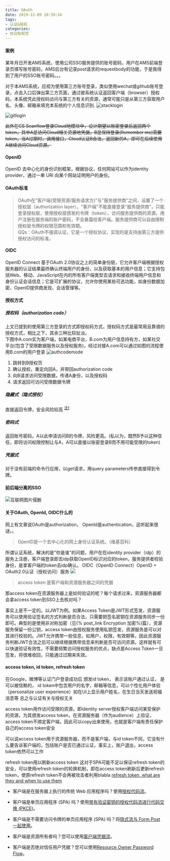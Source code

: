 ```yaml
---
title: OAuth
date: 2019-12-09 10:39:14
tags:
- 认证&授权
categories: 
- 协议和规范
---
```

#### 案例

某年月日开发AMS系统，使用公司SSO服务提供的账号密码，用户在AMS前端登录页填写账号密码，AMS后台有记录post请求的requestbody的功能，于是我得到了用户的SSO账号密码。。。

对于本AMS系统，应视为使用第三方账号登录，类似使用wechat或github账号登录，点击入口后弹出第三方页面，通过彼系统认证返回客户端（browser）授权码，本系统凭此授权码访问与第三方有关的资源，通常可能只是从第三方获取用户名、头像、邮箱来填充本系统的个人信息识别.
![stacklogin](https://tvax1.sinaimg.cn/large/a60edd42gy1g9twfy9pmzj20ud0l8ab4.jpg)

![gitlogin](https://tvax1.sinaimg.cn/large/a60edd42gy1g9twgcmpxij20ue0l775l.jpg)

<del>此外在CS Scanflow登录Cloud地模块中，设计期望以账密登录后返回两个token，其中A是访问Cloud相关资源地凭据，B是保持登录(Remember me)需要token，当A过期时，调用接口，Cloud认证B合法，返回新的A，即可在后续使用A继续访问Cloud资源。</del>

#### OpenID
OpenID 去中心化的身份识别框架，根据协议，任何网站可以作为identity provider，通过一串 URI 向某个网站证明用户的身份。
#### OAuth标准
> OAuth在"客户端(受限资源/服务请求方)"与"服务提供商"之间，设置了一个授权层（authorization layer）。"客户端"不能直接登录"服务提供商"，只能登录授权层，使用授权层颁发的令牌（token），访问服务提供商的资源。用户注册在服务端的账户密码，不会暴露给客户端。服务提供商可以自由限制授权层令牌的权限范围和有效期。<br>
QQs：OAuth不强调认证，它是一个授权协议，实现的是支持由第三方提供授权访问的标准。
#### OIDC
OpenID Connect 基于OAuth 2.0协议之上的简单身份层，它允许客户端根据授权服务器的认证结果最终确认终端用户的身份，以及获取基本的用户信息；它支持包括Web、移动、JavaScript在内的所有客户端类型去请求和接收终端用户信息和身份认证会话信息；它是可扩展的协议，允许你使用某些可选功能，如身份数据加密、OpenID提供商发现、会话管理等。
#### 授权方式
##### 授权码（authorization code）
上文已提到的使用第三方登录的方式即授权码方式，授权码方式是最常用且靠谱的授权方式，相比之下，其余三种比较扯淡。<br>
下图中A.com实为客户端，如某电商平台，B.com为用户信息持有方，如某社交平台(包含了受限数据服务以及授权服务)，经过对接A.com可以通过如图的流程使用B.com的用户登录
![authcodemode](https://tvax4.sinaimg.cn/large/a60edd42gy1g9twsgu7ksj20m80cijrk.jpg)
1. 跳转到B授权页
2. 确认授权，重定向回A，并带回authorization code
3. 向B请求访问受限数据，传递A身份，以及授权码
4. 请求返回可访问受限数据令牌
##### 隐藏式（隐式授权）
直接返回令牌，安全风险较高 <sup>[注1](http://www.ruanyifeng.com/blog/2019/04/oauth-grant-types.html)</sup>
##### 密码式
返回账号密码，A以此申请访问B的令牌，风险更高。(私以为，既然B予以这种信任，即将访问权限控制让与A，A可以直接以账密登录B而不用可能受限的token)
##### 凭据式
对于没有前端的命令行应用，以get请求，用query parameters传参直接得到令牌。
#### 前后端分离的SSO
![互联网图片侵删](https://tvax3.sinaimg.cn/large/a60edd42gy1ggrgt64oe1j20p60mywgl.jpg)
#### 关于OAuth, OpenId, OIDC什么的
网上有文章说OAuth是authorization， OpenId是authentication，这听起来很谜。。
> OpenID是一个去中心化的网上身份认证系统。（维基百科）

所谓认证系统，解决的是"你是谁"的问题，用户在在identity provider（idp）的服务上注册，客户端登录即去idp获取OpenID标识对应的token，服务提供者校验身份，是拿客户端的token去idp确认。
OIDC（OpenID Connect）OpenID + OAuth2.0认证（授权访问）服务
![](https://tvax3.sinaimg.cn/large/a60edd42gy1gh5i7z0q6bj20e808jwfe.jpg)

> access token 是客户端和资源服务器之间的凭据

那access token在资源服务器上是如何验证的呢？每个请求过来，资源服务器都会拿access token到SSO上去核对吗？

事实上是不一定的。以JWT为例。如果Access Token是JWT形式签发，资源服务可以使用验证签名的方式判断是否合法，只需要把签名密钥在资源服务同步一份即可。典型的是使用非对称加密（见{% post_link Encryption 加密%}篇），资源服务保留一份公钥，access token由授权服务使用私钥签发，资源服务是可以对其进行校验的。JWT允许携带一些信息，如用户，权限，有效期等，因此资源服务判断JWT合法之后可以继续根据携带信息来判断是否可访问资源。这样就有可以快速验证有效性，不需要频繁访问授权服务的优点，缺点是Access Token一旦签发，将很难收回，只能通过过期来失效。

#### access token, id token, refresh token
在Google，微博等认证门户登录成功后 颁发id token， 表示该账户通过认证， 是可以被信赖的， id token中包含用户的名字，邮箱等信息，可以个性化用户体验（personalize user experience）如在UI上显示用户姓名，在生日当天发送祝福消息等 总之与认证有关与授权无关

access token用作访问受限的资源，即identity server授权客户端访问某受保护的资源，为其颁发access token，在资源服务器（作为audience）上验证，access token不绑定客户端，因此可以copy出来使用，也就是客户端有责任保护自己的access token安全

可以说access token用于资源服务器，而不是客户端，与id token不同，它没有什么要告诉客户端的，包括账户是否已通过认证，事实上，账户退出，access token依然可以工作

refresh token用以刷新access token 这对于SPA可能不足以保证refresh token的安全，可以使用refresh token的轮换机制，即在access token刷新后更新refresh token，使原refresh token不会再被攻击者利用blabla
[refresh token, what are they and when to use them](https://auth0.com/blog/refresh-tokens-what-are-they-and-when-to-use-them/)

+ 客户端是在服务器上执行的传统 Web 应用程序吗？使用[授权代码流](https://auth0.com/docs/flows#authorization-code-flow)。

+ 客户端是单页应用程序 (SPA) 吗？使用[带有验证密钥的授权代码流进行代码交换 (PKCE)](https://auth0.com/docs/flows#authorization-code-flow-with-proof-key-for-code-exchange-pkce-)。

+ 客户端是不需要访问令牌的单页应用程序 (SPA) 吗？将[隐式流与 Form Post 一起使用](https://auth0.com/docs/flows#implicit-flow-with-form-post)。

+ 客户端是资源所有者吗？您可以使用[客户端凭据流](https://auth0.com/docs/flows#client-credentials-flow)。

+ 客户端是否绝对信任用户凭据？您可以使用[Resource Owner Password Flow](https://auth0.com/docs/flows#resource-owner-password-flow)。